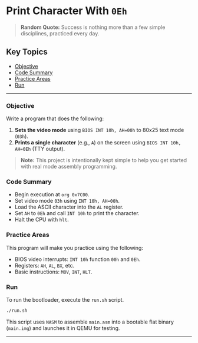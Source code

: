 # Print Character With `0Eh`

> **Random Quote:** Success is nothing more than a few simple disciplines, practiced every day.

## Key Topics

+ [Objective](#objective)
+ [Code Summary](#code-summary)
+ [Practice Areas](#practice-areas)
+ [Run](#run)

---

### Objective

Write a program that does the following:

1. **Sets the video mode** using `BIOS INT 10h, AH=00h` to 80x25 text mode (`03h`).
2. **Prints a single character** (e.g., `A`) on the screen using `BIOS INT 10h, AH=0Eh` (TTY output).

> **Note:** This project is intentionally kept simple to help you get started with real mode assembly programming.

### Code Summary

+ Begin execution at `org 0x7C00`.
+ Set video mode `03h` using `INT 10h, AH=00h`.
+ Load the ASCII character into the `AL` register.
+ Set `AH` to `0Eh` and call `INT 10h` to print the character.
+ Halt the CPU with `hlt`.

### Practice Areas

This program will make you practice using the following:

+ BIOS video interrupts: `INT 10h` function `00h` and `0Eh`.
+ Registers: `AH`, `AL`, `BX`, etc.
+ Basic instructions: `MOV`, `INT`, `HLT`.

### Run

To run the bootloader, execute the `run.sh` script.

```sh
./run.sh
```

This script uses `NASM` to assemble `main.asm` into a bootable flat binary (`main.img`) and launches it in QEMU for testing.

---
